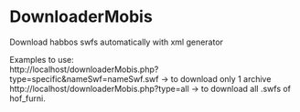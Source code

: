 # DownloaderMobis
Download habbos swfs automatically with xml generator

Examples to use: <br>
http://localhost/downloaderMobis.php?type=specific&nameSwf=nameSwf.swf -> to download only 1 archive<br>
http://localhost/downloaderMobis.php?type=all -> to download all .swfs of hof_furni.
